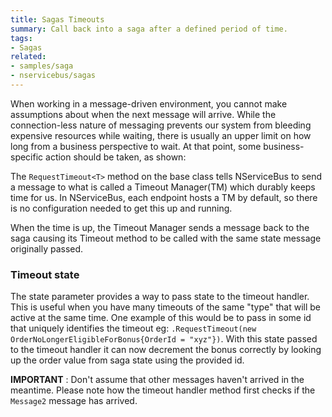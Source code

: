 ```yaml
---
title: Sagas Timeouts
summary: Call back into a saga after a defined period of time.
tags:
- Sagas
related:
- samples/saga
- nservicebus/sagas
---
```


When working in a message-driven environment, you cannot make assumptions about when the next message will arrive. While the connection-less nature of messaging prevents our system from bleeding expensive resources while waiting, there is usually an upper limit on how long from a business perspective to wait. At that point, some business-specific action should be taken, as shown:

<!-- import saga-with-timeout -->

The `RequestTimeout<T>` method on the base class tells NServiceBus to send a message to what is called a Timeout Manager(TM) which durably keeps time for us. In NServiceBus, each endpoint hosts a TM by default, so there is no configuration needed to get this up and running.

When the time is up, the Timeout Manager sends a message back to the saga causing its Timeout method to be called with the same state message originally passed.

### Timeout state

The state parameter provides a way to pass state to the timeout handler. This is useful when you have many timeouts of the same "type" that will be active at the same time. One example of this would be to pass in some id that uniquely identifies the timeout eg: `.RequestTimeout(new OrderNoLongerEligibleForBonus{OrderId = "xyz"})`. With this state passed to the timeout handler it can now decrement the bonus correctly by looking up the order value from saga state using the provided id.

**IMPORTANT** : Don't assume that other messages haven't arrived in the meantime. Please note how the timeout handler method first checks if the `Message2` message has arrived.